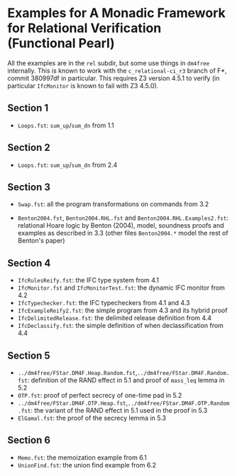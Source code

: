 
# Examples for A Monadic Framework for Relational Verification (Functional Pearl)

All the examples are in the `rel` subdir, but some use things in
`dm4free` internally. This is known to work with the
`c_relational-ci_r3` branch of F*, commit 380997df in particular.
This requires Z3 version 4.5.1 to verify
(in particular `IfcMonitor` is known to fail with Z3 4.5.0).

## Section 1

- `Loops.fst`: `sum_up`/`sum_dn` from 1.1

## Section 2

- `Loops.fst`: `sum_up`/`sum_dn` from 2.4

## Section 3

- `Swap.fst`: all the program transformations on commands from 3.2

- `Benton2004.fst`, `Benton2004.RHL.fst` and
  `Benton2004.RHL.Examples2.fst`: relational Hoare logic by Benton
  (2004), model, soundness proofs and examples as described in 3.3
  (other files `Benton2004.*` model the rest of Benton's paper)

## Section 4

- `IfcRulesReify.fst`: the IFC type system from 4.1
- `IfcMonitor.fst` and `IfcMonitorTest.fst`: the dynamic IFC monitor from 4.2
- `IfcTypechecker.fst`: the IFC typecheckers from 4.1 and 4.3
- `IfcExampleReify2.fst`: the simple program from 4.3 and its hybrid proof
- `IfcDelimitedRelease.fst`: the delimited release definition from 4.4
- `IfcDeclassify.fst`: the simple definition of when declassification from 4.4

## Section 5

- `../dm4free/FStar.DM4F.Heap.Random.fst`,`../dm4free/FStar.DM4F.Random.fst`:
  definition of the RAND effect in 5.1 and proof of `mass_leq` lemma in 5.2
- `OTP.fst`: proof of perfect secrecy of one-time pad in 5.2
- `../dm4free/FStar.DM4F.OTP.Heap.fst`,`../dm4free/FStar.DM4F.OTP.Random.fst`:
  the variant of the RAND effect in 5.1 used in the proof in 5.3
- `ElGamal.fst`: the proof of the secrecy lemma in 5.3

## Section 6

- `Memo.fst`: the memoization example from 6.1
- `UnionFind.fst`: the union find example from 6.2
